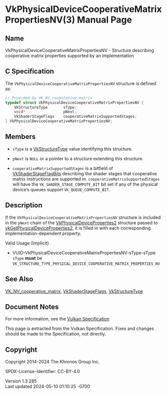 # VkPhysicalDeviceCooperativeMatrixPropertiesNV(3) Manual Page

## Name

VkPhysicalDeviceCooperativeMatrixPropertiesNV - Structure describing
cooperative matrix properties supported by an implementation



## <a href="#_c_specification" class="anchor"></a>C Specification

The `VkPhysicalDeviceCooperativeMatrixPropertiesNV` structure is defined
as:

``` c
// Provided by VK_NV_cooperative_matrix
typedef struct VkPhysicalDeviceCooperativeMatrixPropertiesNV {
    VkStructureType       sType;
    void*                 pNext;
    VkShaderStageFlags    cooperativeMatrixSupportedStages;
} VkPhysicalDeviceCooperativeMatrixPropertiesNV;
```

## <a href="#_members" class="anchor"></a>Members

- `sType` is a [VkStructureType](https://registry.khronos.org/vulkan/specs/1.3-extensions/man/html/VkStructureType.html) value identifying
  this structure.

- `pNext` is `NULL` or a pointer to a structure extending this
  structure.

- <span id="limits-cooperativeMatrixSupportedStages-NV"></span>
  `cooperativeMatrixSupportedStages` is a bitfield of
  [VkShaderStageFlagBits](https://registry.khronos.org/vulkan/specs/1.3-extensions/man/html/VkShaderStageFlagBits.html) describing the
  shader stages that cooperative matrix instructions are supported in.
  `cooperativeMatrixSupportedStages` will have the
  `VK_SHADER_STAGE_COMPUTE_BIT` bit set if any of the physical device’s
  queues support `VK_QUEUE_COMPUTE_BIT`.

## <a href="#_description" class="anchor"></a>Description

If the `VkPhysicalDeviceCooperativeMatrixPropertiesNV` structure is
included in the `pNext` chain of the
[VkPhysicalDeviceProperties2](https://registry.khronos.org/vulkan/specs/1.3-extensions/man/html/VkPhysicalDeviceProperties2.html)
structure passed to
[vkGetPhysicalDeviceProperties2](https://registry.khronos.org/vulkan/specs/1.3-extensions/man/html/vkGetPhysicalDeviceProperties2.html),
it is filled in with each corresponding implementation-dependent
property.

Valid Usage (Implicit)

- <a
  href="#VUID-VkPhysicalDeviceCooperativeMatrixPropertiesNV-sType-sType"
  id="VUID-VkPhysicalDeviceCooperativeMatrixPropertiesNV-sType-sType"></a>
  VUID-VkPhysicalDeviceCooperativeMatrixPropertiesNV-sType-sType  
  `sType` **must** be
  `VK_STRUCTURE_TYPE_PHYSICAL_DEVICE_COOPERATIVE_MATRIX_PROPERTIES_NV`

## <a href="#_see_also" class="anchor"></a>See Also

[VK_NV_cooperative_matrix](https://registry.khronos.org/vulkan/specs/1.3-extensions/man/html/VK_NV_cooperative_matrix.html),
[VkShaderStageFlags](https://registry.khronos.org/vulkan/specs/1.3-extensions/man/html/VkShaderStageFlags.html),
[VkStructureType](https://registry.khronos.org/vulkan/specs/1.3-extensions/man/html/VkStructureType.html)

## <a href="#_document_notes" class="anchor"></a>Document Notes

For more information, see the <a
href="https://registry.khronos.org/vulkan/specs/1.3-extensions/html/vkspec.html#VkPhysicalDeviceCooperativeMatrixPropertiesNV"
target="_blank" rel="noopener">Vulkan Specification</a>

This page is extracted from the Vulkan Specification. Fixes and changes
should be made to the Specification, not directly.

## <a href="#_copyright" class="anchor"></a>Copyright

Copyright 2014-2024 The Khronos Group Inc.

SPDX-License-Identifier: CC-BY-4.0

Version 1.3.285  
Last updated 2024-05-10 01:10:25 -0700
